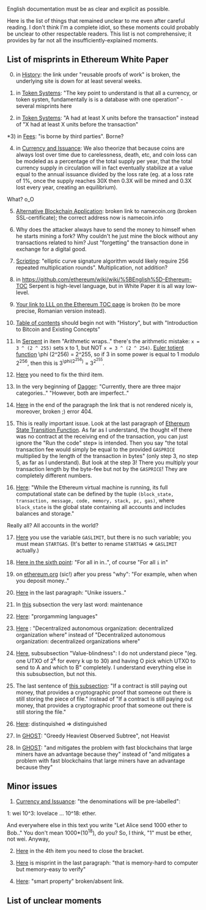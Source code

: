 English documentation must be as clear and explicit as possible.

Here is the list of things that remained unclear to me even after careful reading. I don't think I'm a complete idiot, so these moments could probably be unclear to other respectable readers. This list is not comprehensive; it provides by far not all the insufficiently-explained moments.

## List of misprints in Ethereum White Paper

0) in [History](https://github.com/ethereum/wiki/wiki/%5BEnglish%5D-White-Paper#history): the link under "reusable proofs of work"  is broken, the underlying site is down for at least several weeks.

1) in [Token Systems](https://github.com/ethereum/wiki/wiki/%5BEnglish%5D-White-Paper#token-systems): "The key point to understand is that all a currency, or token systen, fundamentally is is a database with one operation" - several misprints here

2) in [Token Systems](https://github.com/ethereum/wiki/wiki/%5BEnglish%5D-White-Paper#token-systems): "A had at least X units before the transaction" instead of "X had at least X units before the transaction"

*3) in [Fees](https://github.com/ethereum/wiki/wiki/%5BEnglish%5D-White-Paper#fees): "is borne by third parties". Borne?

4) in [Currency and Issuance](https://github.com/ethereum/wiki/wiki/%5BEnglish%5D-White-Paper#currency-and-issuance): We also theorize that because coins are always lost over time due to carelessness, death, etc, and coin loss can be modeled as a percentage of the total supply per year, that the total currency supply in circulation will in fact eventually stabilize at a value equal to the annual issuance divided by the loss rate (eg. at a loss rate of 1%, once the supply reaches 30X then 0.3X will be mined and 0.3X lost every year, creating an equilibrium).

What? o_O

5) [Alternative Blockchain Application](https://github.com/ethereum/wiki/wiki/%5BEnglish%5D-White-Paper#alternative-blockchain-applications): broken link to namecoin.org (broken SSL-certificate); the correct address now is namecoin.info

6) Why does the attacker always have to send the money to himself when he starts mining a fork? Why couldn't he just mine the block without any transactions related to him? Just "forgetting" the transaction done in exchange for a digital good.

7) [Scripting](https://github.com/ethereum/wiki/wiki/%5BEnglish%5D-White-Paper#scripting): "elliptic curve signature algorithm would likely require 256 repeated multiplication rounds". Multiplication, not addition?

8) in https://github.com/ethereum/wiki/wiki/%5BEnglish%5D-Ethereum-TOC Serpent is high-level language, but in White Paper it is all way low-level.

9) [Your link to LLL on the Ethereum TOC page](https://github.com/ethereum/wiki/wiki/%5BEnglish%5D-Ethereum-TOC) is broken (to be more precise, Romanian version instead).

10) [Table of contents](https://github.com/ethereum/wiki/wiki/%5BEnglish%5D-White-Paper#table-of-contents) should begin not with "History", but with "Introduction to Bitcoin and Existing Concepts"

11) In [Serpent](https://github.com/ethereum/wiki/wiki/%5BEnglish%5D-Serpent-programming-language-operations#arithmetic) in item "Arithmetic wraps.." there's the arithmetic mistake: `x = 3 ^ (2 ^ 255)` sets x to 1, but NOT `x = 3 ^ (2 ^ 254)`. [Euler totient function](http://en.wikipedia.org/wiki/Euler%27s_totient_function) \phi (2^256) = 2^255, so if 3 in some power is equal to 1 modulo 2<sup>256</sup>, then this is 3<sup>\phi(2<sup>256</sup>)</sup> = 3<sup>2<sup>255</sup></sup>.

12) [Here](https://github.com/ethereum/wiki/wiki/%5BEnglish%5D-Serpent-programming-language-operations#functions) you need to fix the third item.

13) In the very beginning of [Dagger](https://github.com/ethereum/wiki/wiki/%5BEnglish%5D-Dagger): "Currently, there are three major categories.." "However, both are imperfect.."

14) [Here](https://github.com/ethereum/wiki/wiki/%5BEnglish%5D-Dagger#scrypt) in the end of the paragraph the link that is not rendered nicely is, moreover, broken ;) error 404.

15) This is really important issue. Look at the last paragraph of [Ethereum State Transition Function](https://github.com/ethereum/wiki/wiki/%5BEnglish%5D-White-Paper#ethereum-state-transition-function). As far as I understand, the thought «If there was no contract at the receiving end of the transaction, you can just ignore the "Run the code" step» is intended. Then you say "the total transaction fee would simply be equal to the provided `GASPRICE` multiplied by the length of the transaction in bytes" (only step 3, no step 5, as far as I understand). But look at the step 3! There you multiply your transaction length by the byte-fee but not by the `GASPRICE`! They are completely different numbers.

16) [Here](https://github.com/ethereum/wiki/wiki/%5BEnglish%5D-White-Paper#code-execution): "While the Ethereum virtual machine is running, its full computational state can be defined by the tuple `(block_state, transaction, message, code, memory, stack, pc, gas)`, where `block_state` is the global state containing all accounts and includes balances and storage."

Really all? All accounts in the world?

17) [Here](https://github.com/ethereum/wiki/wiki/%5BEnglish%5D-White-Paper#blockchain-and-mining) you use the variable `GASLIMIT`, but there is no such variable; you must mean `STARTGAS`. (It's better to rename `STARTGAS` => `GASLIMIT` actually.)

18) [Here in the sixth point](https://github.com/ethereum/wiki/wiki/%5BEnglish%5D-White-Paper#blockchain-and-mining): "For all in in..", of course "For all `i` in"

19) on [ethereum.org](http://ethereum.org) (sic!) after you press "why": "For example, when when you deposit money.."

20) [Here](https://github.com/ethereum/wiki/wiki/%5BEnglish%5D-White-Paper#financial-derivatives-and-stable-value-currencies) in the last paragraph: "Unike issuers.."

21) In [this](https://github.com/ethereum/wiki/wiki/Glossary#blockchains) subsection the very last word: maintenance

22) [Here](https://github.com/ethereum/wiki/wiki/Glossary#non-blockchain): "prorgamming languages"

23) [Here](https://github.com/ethereum/wiki/wiki/Glossary#surrounding-concepts-applications-and-governance) : "Decentralized autonomous organization: decentralized organization where" instead of "Decentralized autonomous organization: decentralized organizations where"

24) [Here](https://github.com/ethereum/wiki/wiki/%5BEnglish%5D-White-Paper#scripting), subsubsection "Value-blindness": I do not understand piece "(eg. one UTXO of 2<sup>k</sup> for every k up to 30) and having O pick which UTXO to send to A and which to B" completely. I understand everything else in this subsubsection, but not this.

25) The last sentence of [this subsection](https://github.com/ethereum/wiki/wiki/%5BEnglish%5D-White-Paper#decentralized-file-storage): "If a contract is still paying out money, that provides a cryptographic proof that someone out there is still storing the piece of file." instead of "If a contract is still paying out money, that provides a cryptographic proof that someone out there is still storing the file."

26) [Here](https://github.com/ethereum/wiki/wiki/%5BEnglish%5D-White-Paper#decentralized-autonomous-organizations): distinquished => distinguished 

27) In [GHOST](https://github.com/ethereum/wiki/wiki/%5BEnglish%5D-White-Paper#modified-ghost-implementation): "Greedy Heaviest Observed Subtree", not Heavist

28) In [GHOST](https://github.com/ethereum/wiki/wiki/Glossary#ethereum-blockchain): "and mitigates the problem with fast blockchains that large miners have an advantage because they" instead of "and mitigates a problem with fast blockchains that large miners have an advantage because they"


## Minor issues

1) [Currency and Issuance](https://github.com/ethereum/wiki/wiki/%5BEnglish%5D-White-Paper#currency-and-issuance): "the denominations will be pre-labelled":

1: wei
10^3: lovelace 
...
10^18: ether.

And everywhere else in this text you write "Let Alice send 1000 ether to Bob.." You don't mean 1000*(10<sup>18</sup>), do you? So, I think, "1" must be ether, not wei. Anyway, 

2) [Here](https://github.com/ethereum/wiki/wiki/%5BEnglish%5D-Dagger#scrypt) in the 4th item you need to close the bracket.

3) [Here](https://github.com/ethereum/wiki/wiki/%5BEnglish%5D-Dagger#birthday-attack) is misprint in the last paragraph: "that is memory-hard to computer but memory-easy to verify"

4) [Here](https://github.com/ethereum/wiki/wiki/%5BEnglish%5D-White-Paper#a-next-generation-smart-contract-and-decentralized-application-platform): "smart property" broken/absent link.
## List of unclear moments